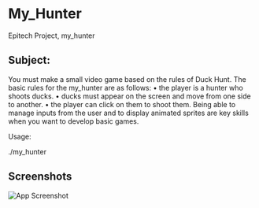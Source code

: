 
# My_Hunter

Epitech Project, my_hunter

## Subject:

You must make a small video game based on the rules of Duck Hunt. The basic rules for the my_hunter are as follows: • the player is a hunter who shoots ducks. • ducks must appear on the screen and move from one side to another. • the player can click on them to shoot them. Being able to manage inputs from the user and to display animated sprites are key skills when you want to develop basic games.

Usage:

./my_hunter



## Screenshots

![App Screenshot](https://i.ibb.co/j8j9kbF/fond.png)

